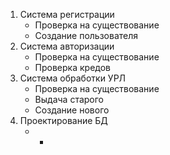1. Система регистрации
    * Проверка на существование
    * Создание пользователя
2. Система авторизации
    * Проверка на существование
    * Проверка кредов
3. Система обработки УРЛ
    * Проверка на существование
    * Выдача старого
    * Создание нового
4. Проектирование БД
    * -
